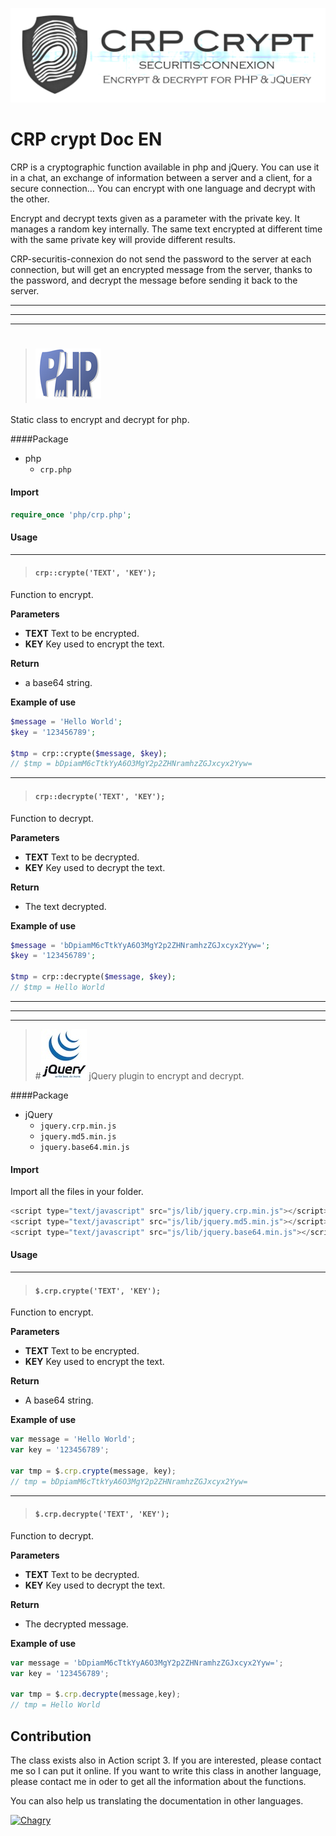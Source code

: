 ![logo](../img/CRPLogo.png)

# CRP crypt Doc EN

CRP is a cryptographic function available in php and jQuery. You can use it in a chat, an exchange of information between a server and a client, for a secure connection… You can encrypt with one language and decrypt with the other.

Encrypt and decrypt texts given as a parameter with the private key. It manages a random key internally. The same text encrypted at different time with the same private key will provide different results.

CRP-securitis-connexion do not send the password to the server at each connection, but will get an encrypted message from the server, thanks to the password, and decrypt the message before sending it back to the server.

***
***
***

> # ![icone](../img/php.png)
Static class to encrypt and decrypt for php.


####Package
* php
	* `crp.php`

#### Import
```php
require_once 'php/crp.php';
```

#### Usage
***
> #### `crp::crypte('TEXT', 'KEY');`
Function to encrypt.

**Parameters**
* **TEXT** Text to be encrypted.
* **KEY** Key used to encrypt the text.

**Return**
* a base64 string.

**Example of use**
```php
$message = 'Hello World';
$key = '123456789';

$tmp = crp::crypte($message, $key);
// $tmp = bDpiamM6cTtkYyA6O3MgY2p2ZHNramhzZGJxcyx2Yyw=
```

***

> #### `crp::decrypte('TEXT', 'KEY');`
Function to decrypt.

**Parameters**
* **TEXT** Text to be decrypted.
* **KEY** Key used to decrypt the text.

**Return**
* The text decrypted.

**Example of use**

```php
$message = 'bDpiamM6cTtkYyA6O3MgY2p2ZHNramhzZGJxcyx2Yyw=';
$key = '123456789';
	
$tmp = crp::decrypte($message, $key);
// $tmp = Hello World
```
***
***
***

> #![icone](../img/jquery.png) 
jQuery plugin to encrypt and decrypt.

####Package
* jQuery
	* `jquery.crp.min.js`
	* `jquery.md5.min.js`
	* `jquery.base64.min.js`

#### Import
Import all the files in your folder.
```js
<script type="text/javascript" src="js/lib/jquery.crp.min.js"></script>
<script type="text/javascript" src="js/lib/jquery.md5.min.js"></script>
<script type="text/javascript" src="js/lib/jquery.base64.min.js"></script>
```

#### Usage

***

> #### `$.crp.crypte('TEXT', 'KEY');`
Function to encrypt.

**Parameters**
* **TEXT** Text to be encrypted.
* **KEY** Key used to encrypt the text.

**Return**
* A base64 string.

**Example of use**
```js
var message = 'Hello World';
var key = '123456789';
	
var tmp = $.crp.crypte(message, key);
// tmp = bDpiamM6cTtkYyA6O3MgY2p2ZHNramhzZGJxcyx2Yyw=
```

***

> #### `$.crp.decrypte('TEXT', 'KEY');`
Function to decrypt.

**Parameters**
* **TEXT** Text to be decrypted.
* **KEY** Key used to decrypt the text.

**Return**
* The decrypted message.

**Example of use**
```js
var message = 'bDpiamM6cTtkYyA6O3MgY2p2ZHNramhzZGJxcyx2Yyw=';
var key = '123456789';
	
var tmp = $.crp.decrypte(message,key);
// tmp = Hello World
```

## Contribution

The class exists also in Action script 3. If you are interested, please contact me so I can put it online. If you want to write this class in another language, please contact me in oder to get all the information about the functions.

You can also help us translating the documentation in other languages.

[![Chagry](https://pledgie.com/campaigns/24202.png?skin_name=chrome)](https://pledgie.com/campaigns/24202)